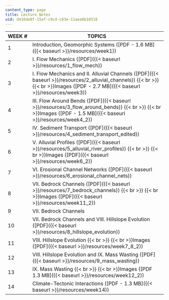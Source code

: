 ```yaml
---
content_type: page
title: Lecture Notes
uid: d416de0f-15af-c9cd-c83e-11aea6b10318
---
```


| WEEK # | TOPICS |
| --- | --- |
| 1 | Introduction, Geomorphic Systems ([PDF - 1.6 MB]({{< baseurl >}}/resources/week1)) |
| 2 | I. Flow Mechanics ([PDF]({{< baseurl >}}/resources/1_flow_mech)) |
| 3 | I. Flow Mechanics and II. Alluvial Channels ([PDF]({{< baseurl >}}/resources/2_alluvial_channels))  {{< br >}}  {{< br >}}Images ([PDF - 2.7 MB]({{< baseurl >}}/resources/week3)) |
| 4 | III. Flow Around Bends ([PDF]({{< baseurl >}}/resources/3_flow_around_bends))  {{< br >}}  {{< br >}}Images ([PDF - 1.5 MB]({{< baseurl >}}/resources/week4_2)) |
| 5 | IV. Sediment Transport ([PDF]({{< baseurl >}}/resources/4_sediment_transport_edited)) |
| 6 | V. Alluvial Profiles ([PDF]({{< baseurl >}}/resources/5_alluvial_river_profiles))  {{< br >}}  {{< br >}}Images ([PDF]({{< baseurl >}}/resources/week6_2)) |
| 7 | VI. Erosional Channel Networks ([PDF]({{< baseurl >}}/resources/6_erosional_channel_nets)) |
| 8 | VII. Bedrock Channels ([PDF]({{< baseurl >}}/resources/7_bedrock_channels))  {{< br >}}  {{< br >}}Images ([PDF]({{< baseurl >}}/resources/week11_2)) |
| 9 | VII. Bedrock Channels |
| 10 | VII. Bedrock Channels and VIII. Hillslope Evolution ([PDF]({{< baseurl >}}/resources/8_hillslope_evolution)) |
| 11 | VIII. Hillslope Evolution  {{< br >}}  {{< br >}}Images ([PDF]({{< baseurl >}}/resources/week7_8_2)) |
| 12 | VIII. Hillslope Evolution and IX. Mass Wasting ([PDF]({{< baseurl >}}/resources/9_mass_wasting)) |
| 13 | IX. Mass Wasting  {{< br >}}  {{< br >}}Images ([PDF 1.3 MB]({{< baseurl >}}/resources/week12_2)) |
| 14 | Climate-Tectonic Interactions ([PDF - 1.3 MB]({{< baseurl >}}/resources/week14))